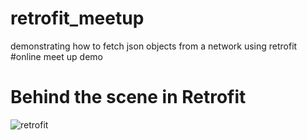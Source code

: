 # retrofit_meetup
demonstrating how to fetch json objects from a network using retrofit
#online meet up demo

# Behind the scene in Retrofit 

![retrofit](https://user-images.githubusercontent.com/34624703/83336255-9a9fc480-a2ba-11ea-8a27-3502dffa1685.JPG)

